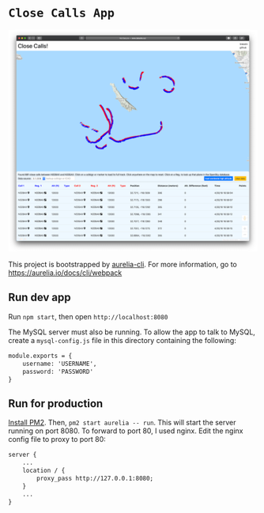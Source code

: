 # `Close Calls App`

![image](static/screenshot.png)

This project is bootstrapped by [aurelia-cli](https://github.com/aurelia/cli).
For more information, go to https://aurelia.io/docs/cli/webpack

## Run dev app

Run `npm start`, then open `http://localhost:8080`

The MySQL server must also be running. To allow the app to talk to MySQL, create a `mysql-config.js` file in this directory containing the following: 

    module.exports = {
        username: 'USERNAME',
        password: 'PASSWORD'
    }


## Run for production

[Install PM2](https://pm2.keymetrics.io). Then, `pm2 start aurelia -- run`. This will start the server running on port 8080. To forward to port 80, I used nginx. Edit the nginx config file to proxy to port 80: 


    server {
        ...
        location / {
            proxy_pass http://127.0.0.1:8080;
        }
        ...
    }

